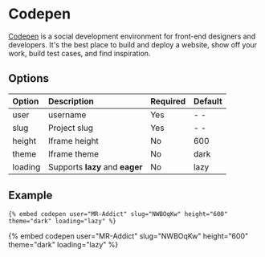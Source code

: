 # Codepen

[Codepen](https://codepen.io) is a social development environment for front-end designers and developers. It's the best place to build and deploy a website, show off your work, build test cases, and find inspiration.

## Options

| Option  | Description                     | Required | Default |
| :------ | :------------------------------ | :------- | :------ |
| user    | username                        | Yes      | - -     |
| slug    | Project slug                    | Yes      | - -     |
| height  | Iframe height                   | No       | 600     |
| theme   | Iframe theme                    | No       | dark    |
| loading | Supports **lazy** and **eager** | No       | lazy    |

## Example

<!-- embed ignore begin -->

```text
{% embed codepen user="MR-Addict" slug="NWBOqKw" height="600" theme="dark" loading="lazy" %}
```

<!-- embed ignore end -->

{% embed codepen user="MR-Addict" slug="NWBOqKw" height="600" theme="dark" loading="lazy" %}
